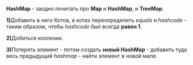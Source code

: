 <p><b>HashMap</b> - заодно почитать про <b>Map</b> и <b>HashMap</b>,
 и <b>TreeMap</b>.</p>

<p><b>1)</b>Добавить в него Котов, в котах переопределить
 <i>equals</i> и <i>hashcode</i> - таким образом, чтобы <i>hashcode</i>
  был всегда <b>равен 1</b>.</p>
<p><b>2)</b>Добиться коллизии.</p>
<p><b>3)</b>Потерять элемент - потом создать <b>новый HashMap</b>
 - добавить туда весь предыдущий <i>hashmap</i>
  - найти элемент в новой мапе.</p>